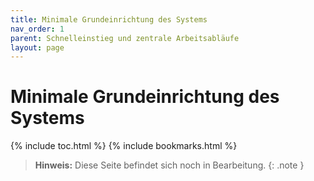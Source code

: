 ```yaml
---
title: Minimale Grundeinrichtung des Systems
nav_order: 1
parent: Schnelleinstieg und zentrale Arbeitsabläufe
layout: page
---
```


# Minimale Grundeinrichtung des Systems
{% include toc.html %}
{% include bookmarks.html %}

> **Hinweis:** Diese Seite befindet sich noch in Bearbeitung.
{: .note }

